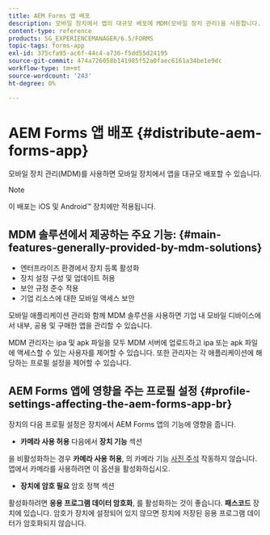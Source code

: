```yaml
---
title: AEM Forms 앱 배포
description: 모바일 장치에서 앱의 대규모 배포에 MDM(모바일 장치 관리)을 사용합니다.
content-type: reference
products: SG_EXPERIENCEMANAGER/6.5/FORMS
topic-tags: forms-app
exl-id: 375cfa95-ac6f-44c4-a736-f5dd55d24195
source-git-commit: 474a726058b141985f52a0faec6161a34be1e9dc
workflow-type: tm+mt
source-wordcount: '243'
ht-degree: 0%

---
```


# AEM Forms 앱 배포 {#distribute-aem-forms-app}

모바일 장치 관리(MDM)를 사용하면 모바일 장치에서 앱을 대규모 배포할 수 있습니다.

>[!NOTE]
>
>이 배포는 iOS 및 Android™ 장치에만 적용됩니다.

## MDM 솔루션에서 제공하는 주요 기능: {#main-features-generally-provided-by-mdm-solutions}

* 엔터프라이즈 환경에서 장치 등록 활성화
* 장치 설정 구성 및 업데이트 허용
* 보안 규정 준수 적용
* 기업 리소스에 대한 모바일 액세스 보안

모바일 애플리케이션 관리와 함께 MDM 솔루션을 사용하면 기업 내 모바일 디바이스에서 내부, 공용 및 구매한 앱을 관리할 수 있습니다.

MDM 관리자는 ipa 및 apk 파일을 모두 MDM 서버에 업로드하고 ipa 또는 apk 파일에 액세스할 수 있는 사용자를 제어할 수 있습니다. 또한 관리자는 각 애플리케이션에 해당하는 프로필 설정을 제어할 수 있습니다.

## AEM Forms 앱에 영향을 주는 프로필 설정 {#profile-settings-affecting-the-aem-forms-app-br}

장치의 다음 프로필 설정은 장치에서 AEM Forms 앱의 기능에 영향을 줍니다.

* **카메라 사용 허용** 다음에서 **장치 기능** 섹션

을 비활성화하는 경우 **카메라 사용 허용**, 의 카메라 기능 [사진 주석](/help/forms/using/add-attachments.md) 작동하지 않습니다. 앱에서 카메라를 사용하려면 이 옵션을 활성화하십시오.

* **장치에 암호 필요** 암호 정책 섹션

활성화하려면 **응용 프로그램 데이터 암호화**, 를 활성화하는 것이 좋습니다. **패스코드** 장치에 있습니다. 암호가 장치에 설정되어 있지 않으면 장치에 저장된 응용 프로그램 데이터가 암호화되지 않습니다.
